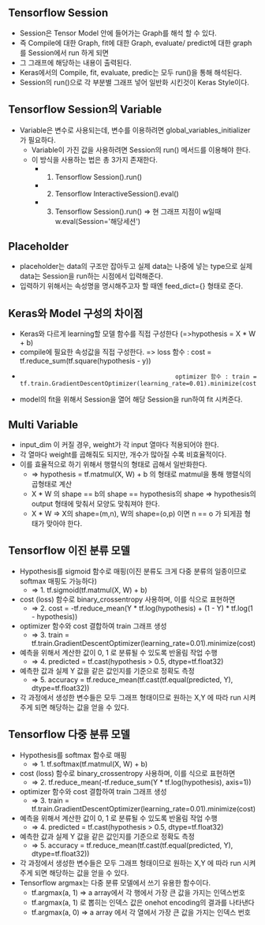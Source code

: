 ## Tensorflow Session
* Session은 Tensor Model 안에 들어가는  Graph를 해석 할 수 있다.
* 즉 Compile에 대한 Graph, fit에 대한 Graph, evaluate/ predict에 대한 graph를 Session에서 run 하게 되면
* 그 그래프에 해당하는 내용이 출력된다. 
* Keras에서의 Compile, fit, evaluate, predic는 모두  run()을 통해 해석된다.
* Session의 run()으로 각 부분별 그래프 넣어 일반화 시킨것이 Keras Style이다.

## Tensorflow Session의 Variable
* Variable은 변수로 사용되는데, 변수를 이용하려면 global_variables_initializer 가 필요하다.
    * Variable이 가진 값을 사용하려면 Session의 run()  메서드를 이용해야 한다.
    * 이 방식을 사용하는 법은 총 3가지 존재한다.
        * 1) Tensorflow Session().run()
        * 2) Tensorflow InteractiveSession().eval()
        * 3) Tensorflow Session().run() => 현 그래프 지점이 w일때 w.eval(Session='해당세션')

## Placeholder
* placeholder는 data의 구조만 잡아두고 실제 data는 나중에 넣는 type으로 실제 data는 Session을 run하는 시점에서 입력해준다.
* 입력하기 위해서는 속성명을 명시해주고자 할 때엔 feed_dict={} 형태로 준다.

## Keras와 Model 구성의 차이점
* Keras와 다르게 learning할 모델 함수를 직접 구성한다 (=>hypothesis = X * W + b)
* compile에 필요한 속성값을 직접 구성한다. =>       loss 함수 :     cost = tf.reduce_sum(tf.square(hypothesis - y))
*                                                 optimizer 함수 : train = tf.train.GradientDescentOptimizer(learning_rate=0.01).minimize(cost)
* model의 fit을 위해서 Session을 열어 해당 Session을 run하여 fit 시켜준다.

## Multi Variable
* input_dim 이 커질 경우, weight가 각 input 열마다 적용되어야 한다.
* 각 열마다 weight를 곱해줘도 되지만, 개수가 많아질 수록 비효율적이다.
* 이를 효율적으로 하기 위해서 행렬식의 형태로 곱해서 일반화한다.
    * => hypothesis = tf.matmul(X, W) + b  의 형태로 matmul을 통해 행렬식의 곱형태로 계산
    * X * W 의 shape == b의 shape == hypothesis의 shape => hypothesis의 output 형태에 맞춰서 모양도 맞춰져야 한다.
    * X * W => X의 shape=(m,n), W의 shape=(o,p) 이면 n == o 가 되게끔 형태가 맞아야 한다.


##  Tensorflow 이진 분류 모델
* Hypothesis를 sigmoid 함수로 매핑(이진 분류도 크게 다중 분류의 일종이므로 softmax 매핑도 가능하다)
    * => 1. tf.sigmoid(tf.matmul(X, W) + b)
* cost (loss) 함수로 binary_crossentropy 사용하며, 이를 식으로 표현하면 
    * => 2. cost = -tf.reduce_mean(Y * tf.log(hypothesis) + (1 - Y) * tf.log(1 - hypothesis))
* optimizer 함수와 cost 결합하여 train 그래프 생성 
    * => 3. train = tf.train.GradientDescentOptimizer(learning_rate=0.01).minimize(cost)
* 예측을 위해서 계산한 값이 0, 1 로 분류될 수 있도록 반올림 작업 수행
    * => 4. predicted = tf.cast(hypothesis > 0.5, dtype=tf.float32)
* 예측한 값과 실제 Y 값을 같은 값인지를 기준으로 정확도 측정    
    * => 5. accuracy = tf.reduce_mean(tf.cast(tf.equal(predicted, Y), dtype=tf.float32))
* 각 과정에서 생성한 변수들은 모두 그래프 형태이므로 원하는 X,Y 에 따라 run 시켜주게 되면 해당하는 값을 얻을 수 있다.

##  Tensorflow 다중 분류 모델
* Hypothesis를 softmax 함수로 매핑
    * => 1. tf.softmax(tf.matmul(X, W) + b)
* cost (loss) 함수로 binary_crossentropy 사용하며, 이를 식으로 표현하면 
    * => 2. tf.reduce_mean(-tf.reduce_sum(Y * tf.log(hypothesis), axis=1))
* optimizer 함수와 cost 결합하여 train 그래프 생성 
    * => 3. train = tf.train.GradientDescentOptimizer(learning_rate=0.01).minimize(cost)
* 예측을 위해서 계산한 값이 0, 1 로 분류될 수 있도록 반올림 작업 수행
    * => 4. predicted = tf.cast(hypothesis > 0.5, dtype=tf.float32)
* 예측한 값과 실제 Y 값을 같은 값인지를 기준으로 정확도 측정    
    * => 5. accuracy = tf.reduce_mean(tf.cast(tf.equal(predicted, Y), dtype=tf.float32))
* 각 과정에서 생성한 변수들은 모두 그래프 형태이므로 원하는 X,Y 에 따라 run 시켜주게 되면 해당하는 값을 얻을 수 있다.
* Tensorflow argmax는 다중 분류 모델에서 쓰기 유용한 함수이다.
    * tf.argmax(a, 1) => a array에서 각 행에서 가장 큰 값을 가지는 인덱스번호
    * tf.argmax(a, 1) 로 뽑히는 인덱스 값은 onehot encoding의 결과를 나타낸다
    * tf.argmax(a, 0) => a array 에서 각 열에서 가장 큰 값을 가지는 인덱스 번호 